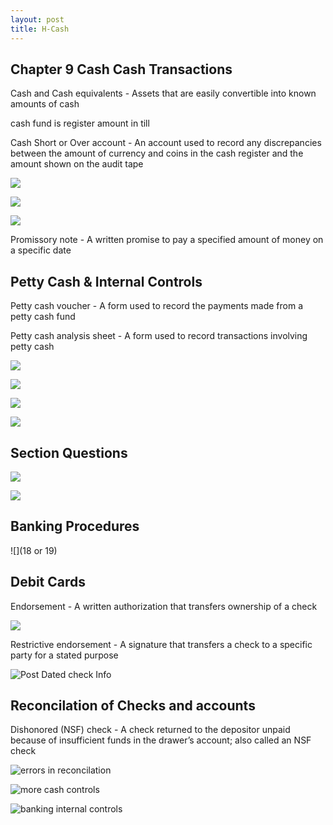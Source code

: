 ```yaml
---
layout: post
title: H-Cash
--- 
```


## Chapter 9 Cash Cash Transactions


Cash and Cash equivalents - Assets that are easily convertible into known amounts of cash

cash fund is register amount in till

Cash Short or Over account - An account used to record any discrepancies between the amount of currency and coins in the cash register and the amount shown on the audit tape

![](1)

![](2)

![](3)

Promissory note - A written promise to pay a specified amount of money on a specific date


## Petty Cash & Internal Controls

Petty cash voucher - A form used to record the payments made from a petty cash fund

Petty cash analysis sheet - A form used to record transactions involving petty cash


![](12)

![](13)


![](14)

![](15)

## Section Questions

![](16)


![](17)

## Banking Procedures


![](18 or 19)



## Debit Cards

Endorsement - A written authorization that transfers ownership of a check


![](19)

Restrictive endorsement - A signature that transfers a check to a specific party for a stated purpose



![Post Dated check Info](20)


## Reconcilation of Checks and accounts


Dishonored (NSF) check - A check returned to the depositor unpaid because of insufficient funds in the drawer’s account; also called an NSF check


![errors in reconcilation](21)





![more cash controls](25)



![banking internal controls](25)



